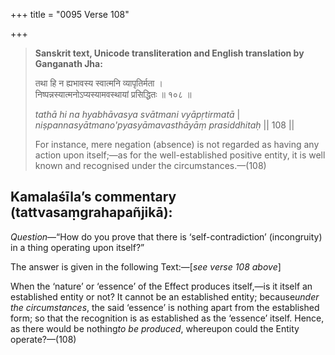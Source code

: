 +++
title = "0095 Verse 108"

+++
> **Sanskrit text, Unicode transliteration and English translation by Ganganath Jha:** 
>
> तथा हि न ह्यभावस्य स्वात्मनि व्यापृतिर्मता ।  
> निष्पन्नस्यात्मनोऽप्यस्यामवस्थायां प्रसिद्धितः ॥ १०८ ॥ 
>
> *tathā hi na hyabhāvasya svātmani vyāpṛtirmatā* \|  
> *niṣpannasyātmano'pyasyāmavasthāyāṃ prasiddhitaḥ* \|\| 108 \|\| 
>
> For instance, mere negation (absence) is not regarded as having any action upon itself;—as for the well-established positive entity, it is well known and recognised under the circumstances.—(108)



## Kamalaśīla’s commentary (tattvasaṃgrahapañjikā):

*Question*—“How do you prove that there is ‘self-contradiction’ (incongruity) in a thing operating upon itself?”

The answer is given in the following Text:—[*see verse 108 above*]

When the ‘nature’ or ‘essence’ of the Effect produces itself,—is it itself an established entity or not? It cannot be an established entity; because*under the circumstances*, the said ‘essence’ is nothing apart from the established form; so that the recognition is as established as the ‘essence’ itself. Hence, as there would be nothing*to be produced*, whereupon could the Entity operate?—(108)


